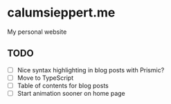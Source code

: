 # calumsieppert.me

My personal website

## TODO

-   [ ] Nice syntax highlighting in blog posts with Prismic?
-   [ ] Move to TypeScript
-   [ ] Table of contents for blog posts
-   [ ] Start animation sooner on home page
